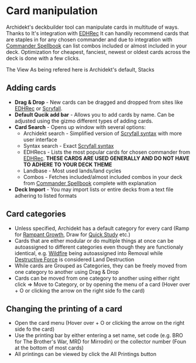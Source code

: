 # Card manipulation

Archidekt's deckbuilder tool can manipulate cards in multitude of ways. Thanks to It's integration with [EDHRec]() It can handily recommend cards that are staples in for any chosen commander and due to integration with [Commander Spellbook](https://github.com/VitezslavMusil/PDO/blob/main/card_manipulation.md) can list combos included or almost included in your deck. Optimization for cheapest, fanciest, newest or oldest cards across the deck is done with a few clicks.

The View As being refered here is Archidekt's default, Stacks

## Adding cards
- **Drag & Drop** - New cards can be dragged and dropped from sites like [EDHRec](https://edhrec.com/) or [Scryfall](https://scryfall.com/).
- **Default Qucik add bar** - Allows you to add cards by name. Can be adjusted using the gizmo different types of adding cards.
- **Card Search** - Opens up window with several options:
  - Archidekt search - Simplified version of [Scryfall syntax](https://scryfall.com/docs/syntax) with more user interface
  - Syntax search - Exact [Scryfall syntax](https://scryfall.com/docs/syntax)
  - EDHRecs - Lists the most popular cards for chosen commander from [EDHRec](https://edhrec.com/). **THESE CARDS ARE USED GENERALLY AND DO NOT HAVE TO ADHERE TO YOUR DECK THEME**
  - Landbase - Most used lands/land cycles
  - Combos - Fetches included/almost included combos in your deck from [Commander Spellbook](https://github.com/VitezslavMusil/PDO/blob/main/card_manipulation.md) complete with explanation
 - **Deck Import** - You may import lists or entire decks from a text file adhering to listed formats

## Card categories
- Unless specified, Archidekt has a default category for every card (Ramp for [Rampant Growth](https://scryfall.com/card/dsc/193/rampant-growth), Draw for [Quick Study](https://scryfall.com/card/fdn/513/quick-study) etc.)
- Cards that are either modular or do multiple things at once can be autoassigned to different categories even though they are functionaly identical, e.g. [Wildfire](https://scryfall.com/card/mm2/134/wildfire) being autoassigned into Removal while [Destructive Force](https://scryfall.com/card/m11/133/destructive-force) is considered Land Destruction
- While cards are Grouped as Categories, they can be freely moved from one category to another using Drag & Drop
- Cards can be moved from one category to another using either right click => Move to Category, or by opening the menu of a card (Hover over + O or clicking the arrow on the right side fo the card)

## Changing the printing of a card
- Open the card menu (Hover over + O or clicking the arrow on the right side fo the card)
- Use the printing bar by either entering a set name, set code (e.g. BRO for The Brother's War, MRD for Mirrodin) or the collector number (Foun at the bottom of most cards)
- All printings can be viewed by click the All Printings button
